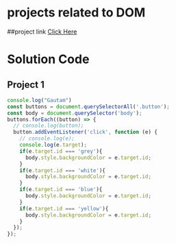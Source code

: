 # projects related to DOM
##project link 
[Click Here](https://stackblitz.com/edit/dom-project-chaiaurcode-6esvnj?file=index.html)

# Solution Code 
## Project 1
```JAVASCRIPT 
console.log("Gautam")
const buttons = document.querySelectorAll('.button');
const body = document.querySelector('body');
buttons.forEach((button) => {
  // console.log(button);
  button.addEventListener('click', function (e) {
    // console.log(e);
    console.log(e.target);
    if(e.target.id === 'grey'){
      body.style.backgroundColor = e.target.id;
    }
    if(e.target.id === 'white'){
      body.style.backgroundColor = e.target.id;
    }
    if(e.target.id === 'blue'){
      body.style.backgroundColor = e.target.id;
    }
    if(e.target.id === 'yellow'){
      body.style.backgroundColor = e.target.id;
    }
  });
});
